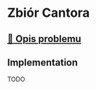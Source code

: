 # Zbiór Cantora

## [:link: Opis problemu](../../../../algorithms/fractals/cantor-dust.md)

## Implementation

TODO
